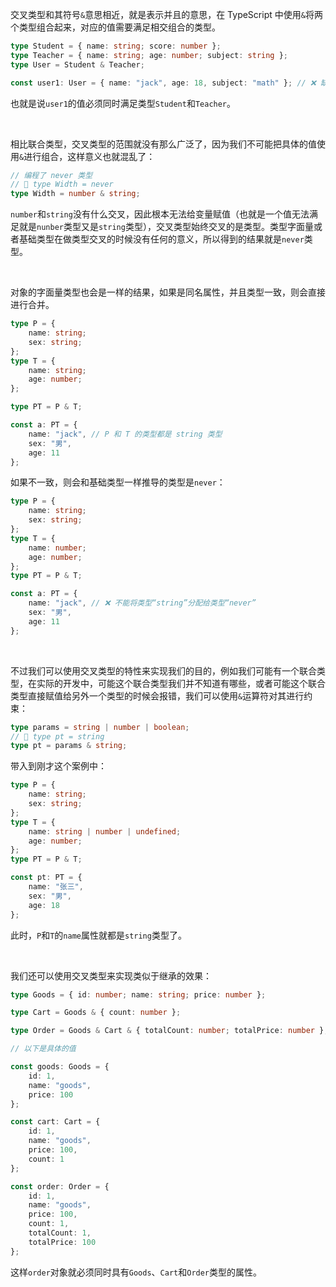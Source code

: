 交叉类型和其符号`&`意思相近，就是表示并且的意思，在 TypeScript 中使用`&`将两个类型组合起来，对应的值需要满足相交组合的类型。

```typescript
type Student = { name: string; score: number };
type Teacher = { name: string; age: number; subject: string };
type User = Student & Teacher;

const user1: User = { name: "jack", age: 18, subject: "math" }; // ❌ 缺少属性"score"
```

也就是说`user1`的值必须同时满足类型`Student`和`Teacher`。

<br />

相比联合类型，交叉类型的范围就没有那么广泛了，因为我们不可能把具体的值使用`&`进行组合，这样意义也就混乱了：

```typescript
// 编程了 never 类型
// 🤔 type Width = never
type Width = number & string;
```

`number`和`string`没有什么交叉，因此根本无法给变量赋值（也就是一个值无法满足就是`nunber`类型又是`string`类型），交叉类型始终交叉的是类型。类型字面量或者基础类型在做类型交叉的时候没有任何的意义，所以得到的结果就是`never`类型。

<br />

对象的字面量类型也会是一样的结果，如果是同名属性，并且类型一致，则会直接进行合并。

```typescript
type P = {
    name: string;
    sex: string;
};
type T = {
    name: string;
    age: number;
};

type PT = P & T;

const a: PT = {
    name: "jack", // P 和 T 的类型都是 string 类型
    sex: "男",
    age: 11
};
```

如果不一致，则会和基础类型一样推导的类型是`never`：

```typescript
type P = {
    name: string;
    sex: string;
};
type T = {
    name: number;
    age: number;
};
type PT = P & T;

const a: PT = {
    name: "jack", // ❌ 不能将类型“string”分配给类型“never”
    sex: "男",
    age: 11
};
```

<br />

不过我们可以使用交叉类型的特性来实现我们的目的，例如我们可能有一个联合类型，在实际的开发中，可能这个联合类型我们并不知道有哪些，或者可能这个联合类型直接赋值给另外一个类型的时候会报错，我们可以使用`&`运算符对其进行约束：

```typescript
type params = string | number | boolean;
// 🤔 type pt = string
type pt = params & string;
```

带入到刚才这个案例中：

```typescript
type P = {
    name: string;
    sex: string;
};
type T = {
    name: string | number | undefined;
    age: number;
};
type PT = P & T;

const pt: PT = {
    name: "张三",
    sex: "男",
    age: 18
};
```

此时，`P`和`T`的`name`属性就都是`string`类型了。

<br />

我们还可以使用交叉类型来实现类似于继承的效果：

```typescript
type Goods = { id: number; name: string; price: number };

type Cart = Goods & { count: number };

type Order = Goods & Cart & { totalCount: number; totalPrice: number };

// 以下是具体的值

const goods: Goods = {
    id: 1,
    name: "goods",
    price: 100
};

const cart: Cart = {
    id: 1,
    name: "goods",
    price: 100,
    count: 1
};

const order: Order = {
    id: 1,
    name: "goods",
    price: 100,
    count: 1,
    totalCount: 1,
    totalPrice: 100
};

```

这样`order`对象就必须同时具有`Goods`、`Cart`和`Order`类型的属性。

